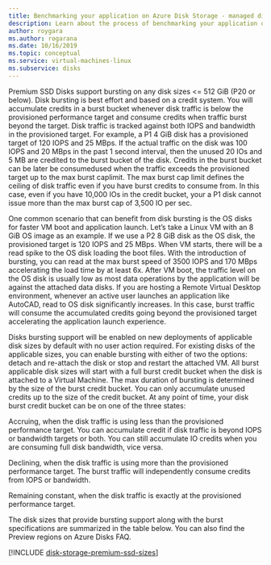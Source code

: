 ```yaml
---
title: Benchmarking your application on Azure Disk Storage - managed disks
description: Learn about the process of benchmarking your application on Azure.
author: roygara
ms.author: rogarana
ms.date: 10/16/2019
ms.topic: conceptual
ms.service: virtual-machines-linux
ms.subservice: disks
---
```


Premium SSD Disks support bursting on any disk sizes <= 512 GiB (P20 or below). Disk bursting is best effort and based on a credit system. You will accumulate credits in a burst bucket whenever disk traffic is below the provisioned performance target and consume credits when traffic burst beyond the target. Disk traffic is tracked against both IOPS and bandwidth in the provisioned target. For example, a P1 4 GiB disk has a provisioned target of 120 IOPS and 25 MBps. If the actual traffic on the disk was 100 IOPS and 20 MBps in the past 1 second interval, then the unused 20 IOs and 5 MB are credited to the burst bucket of the disk. Credits in the burst bucket can be later be consumedused when the traffic exceeds the provisioned target up to the max burst caplimit. The max burst cap limit defines the ceiling of disk traffic even if you have burst credits to consume from. In this case, even if you have 10,000 IOs in the credit bucket, your a P1 disk cannot issue more than the max burst cap of 3,500 IO per sec.  

One common scenario that can benefit from disk bursting is the OS disks for faster VM boot and application launch. Let’s take a Linux VM with an 8 GiB OS image as an example. If we use a P2 8 GiB disk as the OS disk, the provisioned target is 120 IOPS and 25 MBps. When VM starts, there will be a read spike to the OS disk loading the boot files. With the introduction of bursting, you can read at the max burst speed of 3500 IOPS and 170 MBps accelerating the load time by at least 6x. After VM boot, the traffic level on the OS disk is usually low as most data operations by the application will be against the attached data disks. If you are hosting a Remote Virtual Desktop environment, whenever an active user launches an application like AutoCAD, read to OS disk significantly increases. In this case, burst traffic will consume the accumulated credits going beyond the provisioned target accelerating the application launch experience.   

Disks bursting support will be enabled on new deployments of applicable disk sizes by default with no user action required. For existing disks of the applicable sizes, you can enable bursting with either of two the options: detach and re-attach the disk or stop and restart the attached VM. All burst applicable disk sizes will start with a full burst credit bucket when the disk is attached to a Virtual Machine. The max duration of bursting is determined by the size of the burst credit bucket. You can only accumulate unused credits up to the size of the credit bucket. At any point of time, your disk burst credit bucket can be on one of the three states: 

Accruing, when the disk traffic is using less than the provisioned performance target. You can accumulate credit if disk traffic is beyond IOPS or bandwidth targets or both. You can still accumulate IO credits when you are consuming full disk bandwidth, vice versa.  

Declining, when the disk traffic is using more than the provisioned performance target. The burst traffic will independently consume credits from IOPS or bandwidth. 

Remaining constant, when the disk traffic is exactly at the provisioned performance target. 

The disk sizes that provide bursting support along with the burst specifications are summarized in the table below. You can also find the Preview regions on Azure Disks FAQ.  

[!INCLUDE [disk-storage-premium-ssd-sizes](../../../includes/disk-storage-premium-ssd-sizes.md)]